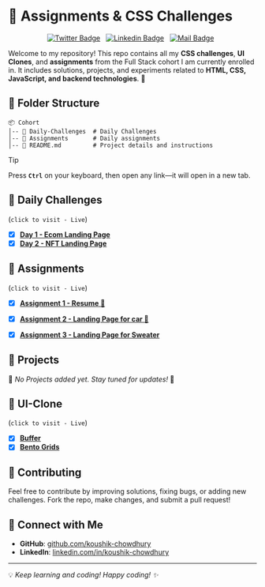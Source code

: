 # 📌 Assignments & CSS Challenges

<!-- Social Media Links -->
<div align= center>

[![Twitter Badge](https://img.shields.io/badge/-@csakoushik-1ca0f1?style=social&labelColor=red&logo=x&logoColor=black&link=https://twitter.com/csakoushik)](https://twitter.com/csakoushik)&nbsp;&nbsp;
[![Linkedin Badge](https://img.shields.io/badge/@koushik-chowdhury-0e76a8)](https://www.linkedin.com/in/koushik-chowdhury/)&nbsp;&nbsp;
[![Mail Badge](https://img.shields.io/badge/-csakoushik@gmail.com-c0392b?style=flat&labelColor=c0392b&logo=gmail&logoColor=pink)](mailto:csakoushik@gmail.com)&nbsp;&nbsp;

</div>

Welcome to my repository! This repo contains all my **CSS challenges**, **UI Clones**, and **assignments** from the Full Stack cohort I am currently enrolled in. It includes solutions, projects, and experiments related to **HTML, CSS, JavaScript, and backend technologies**. 🚀

## 📂 Folder Structure

```
📦 Cohort
│-- 📁 Daily-Challenges  # Daily Challenges
│-- 📁 Assignments       # Daily assignments
│-- 📄 README.md         # Project details and instructions
```

> [!TIP]
> Press **`Ctrl`** on your keyboard, then open any link—it will open in a new tab.

## 🎨 Daily Challenges

(`click to visit - Live`)

- [x] [**Day 1 - Ecom Landing Page**](https://koushik-chowdhury.github.io/cohort-2/daily-challenges/day-01/)
- [x] [**Day 2 - NFT Landing Page**](https://koushik-chowdhury.github.io/cohort-2/daily-challenges/day-02/)

## 🎯 Assignments

(`click to visit - Live`)

- [x] [**Assignment 1 - Resume 📝**](https://koushik-chowdhury.github.io/cohort-2/assignments/01/)

- [x] [**Assignment 2 - Landing Page for car 🚗**](https://koushik-chowdhury.github.io/cohort-2/assignments/02/)

- [x] [**Assignment 3 - Landing Page for Sweater**](https://koushik-chowdhury.github.io/cohort-2/assignments/03/)

## 📝 Projects

🚨 _No Projects added yet. Stay tuned for updates!_ 🚨

## 🧬 UI-Clone

(`click to visit - Live`)

- [x] [**Buffer**](https://koushik-chowdhury.github.io/Cohort/UI%20Clone/buffer/)
- [x] [**Bento Grids**](https://koushik-chowdhury.github.io/Cohort/UI%20Clone/Bento-Grids/)

## 📢 Contributing

Feel free to contribute by improving solutions, fixing bugs, or adding new challenges. Fork the repo, make changes, and submit a pull request!

## 📌 Connect with Me

- **GitHub**: [github.com/koushik-chowdhury](https://github.com/koushik-chowdhury)
- **LinkedIn**: [linkedin.com/in/koushik-chowdhury](https://linkedin.com/in/koushik-chowdhury)

---

💡 _Keep learning and coding! Happy coding! ✨_
